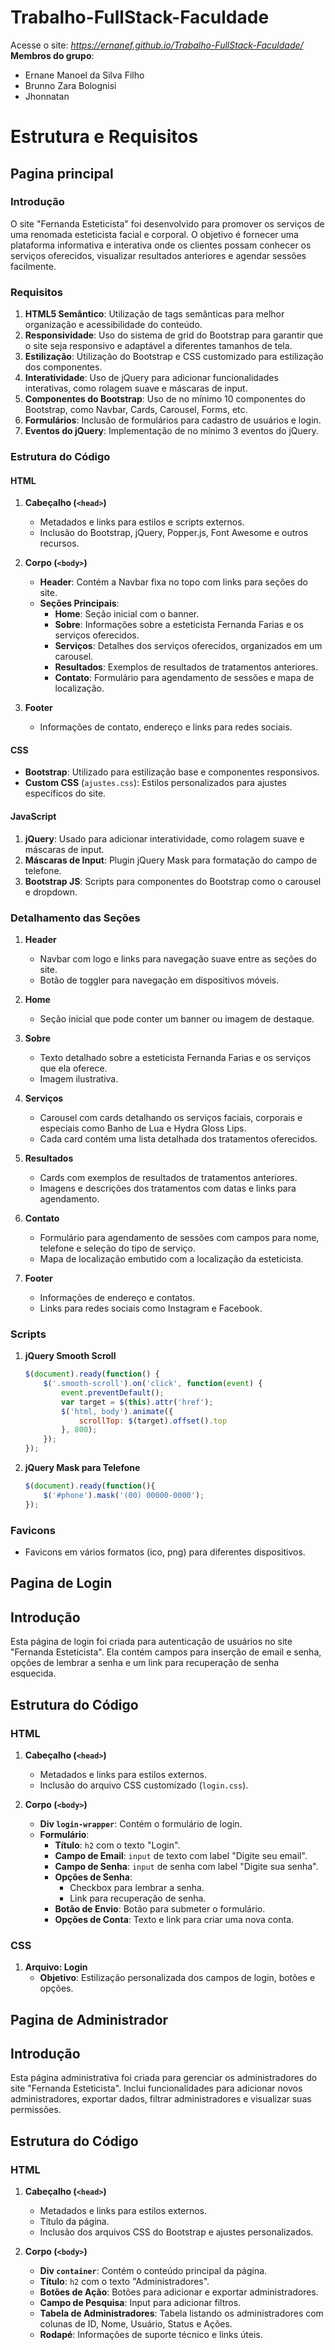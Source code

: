 # Trabalho-FullStack-Faculdade
Acesse o site: *https://ernanef.github.io/Trabalho-FullStack-Faculdade/* 
**Membros do grupo**: 
- Ernane Manoel da Silva Filho
- Brunno Zara Bolognisi
- Jhonnatan

# Estrutura e Requisitos

## Pagina principal

### Introdução
O site "Fernanda Esteticista" foi desenvolvido para promover os serviços de uma renomada esteticista facial e corporal. O objetivo é fornecer uma plataforma informativa e interativa onde os clientes possam conhecer os serviços oferecidos, visualizar resultados anteriores e agendar sessões facilmente.

### Requisitos

1. **HTML5 Semântico**: Utilização de tags semânticas para melhor organização e acessibilidade do conteúdo.
2. **Responsividade**: Uso do sistema de grid do Bootstrap para garantir que o site seja responsivo e adaptável a diferentes tamanhos de tela.
3. **Estilização**: Utilização do Bootstrap e CSS customizado para estilização dos componentes.
4. **Interatividade**: Uso de jQuery para adicionar funcionalidades interativas, como rolagem suave e máscaras de input.
5. **Componentes do Bootstrap**: Uso de no mínimo 10 componentes do Bootstrap, como Navbar, Cards, Carousel, Forms, etc.
6. **Formulários**: Inclusão de formulários para cadastro de usuários e login.
7. **Eventos do jQuery**: Implementação de no mínimo 3 eventos do jQuery.

### Estrutura do Código

#### HTML

1. **Cabeçalho (`<head>`)**
    - Metadados e links para estilos e scripts externos.
    - Inclusão do Bootstrap, jQuery, Popper.js, Font Awesome e outros recursos.
    
2. **Corpo (`<body>`)**
    - **Header**: Contém a Navbar fixa no topo com links para seções do site.
    - **Seções Principais**:
        - **Home**: Seção inicial com o banner.
        - **Sobre**: Informações sobre a esteticista Fernanda Farias e os serviços oferecidos.
        - **Serviços**: Detalhes dos serviços oferecidos, organizados em um carousel.
        - **Resultados**: Exemplos de resultados de tratamentos anteriores.
        - **Contato**: Formulário para agendamento de sessões e mapa de localização.

3. **Footer**
    - Informações de contato, endereço e links para redes sociais.

#### CSS

- **Bootstrap**: Utilizado para estilização base e componentes responsivos.
- **Custom CSS** (`ajustes.css`): Estilos personalizados para ajustes específicos do site.

#### JavaScript

1. **jQuery**: Usado para adicionar interatividade, como rolagem suave e máscaras de input.
2. **Máscaras de Input**: Plugin jQuery Mask para formatação do campo de telefone.
3. **Bootstrap JS**: Scripts para componentes do Bootstrap como o carousel e dropdown.

### Detalhamento das Seções

1. **Header**
    - Navbar com logo e links para navegação suave entre as seções do site.
    - Botão de toggler para navegação em dispositivos móveis.

2. **Home**
    - Seção inicial que pode conter um banner ou imagem de destaque.

3. **Sobre**
    - Texto detalhado sobre a esteticista Fernanda Farias e os serviços que ela oferece.
    - Imagem ilustrativa.

4. **Serviços**
    - Carousel com cards detalhando os serviços faciais, corporais e especiais como Banho de Lua e Hydra Gloss Lips.
    - Cada card contém uma lista detalhada dos tratamentos oferecidos.

5. **Resultados**
    - Cards com exemplos de resultados de tratamentos anteriores.
    - Imagens e descrições dos tratamentos com datas e links para agendamento.

6. **Contato**
    - Formulário para agendamento de sessões com campos para nome, telefone e seleção do tipo de serviço.
    - Mapa de localização embutido com a localização da esteticista.

7. **Footer**
    - Informações de endereço e contatos.
    - Links para redes sociais como Instagram e Facebook.

### Scripts

1. **jQuery Smooth Scroll**
    ```javascript
    $(document).ready(function() {
        $('.smooth-scroll').on('click', function(event) {
            event.preventDefault();
            var target = $(this).attr('href');
            $('html, body').animate({
                scrollTop: $(target).offset().top
            }, 800);
        });
    });
    ```

2. **jQuery Mask para Telefone**
    ```javascript
    $(document).ready(function(){
        $('#phone').mask('(00) 00000-0000');
    });
    ```

### Favicons

- Favicons em vários formatos (ico, png) para diferentes dispositivos.


## Pagina de Login

## Introdução
Esta página de login foi criada para autenticação de usuários no site "Fernanda Esteticista". Ela contém campos para inserção de email e senha, opções de lembrar a senha e um link para recuperação de senha esquecida.

## Estrutura do Código

### HTML

1. **Cabeçalho (`<head>`)**
    - Metadados e links para estilos externos.
    - Inclusão do arquivo CSS customizado (`login.css`).

2. **Corpo (`<body>`)**
    - **Div `login-wrapper`**: Contém o formulário de login.
    - **Formulário**:
        - **Título**: `h2` com o texto "Login".
        - **Campo de Email**: `input` de texto com label "Digite seu email".
        - **Campo de Senha**: `input` de senha com label "Digite sua senha".
        - **Opções de Senha**:
            - Checkbox para lembrar a senha.
            - Link para recuperação de senha.
        - **Botão de Envio**: Botão para submeter o formulário.
        - **Opções de Conta**: Texto e link para criar uma nova conta.


### CSS

1. **Arquivo: Login**
    - **Objetivo**: Estilização personalizada dos campos de login, botões e opções.





## Pagina de Administrador

## Introdução
Esta página administrativa foi criada para gerenciar os administradores do site "Fernanda Esteticista". Inclui funcionalidades para adicionar novos administradores, exportar dados, filtrar administradores e visualizar suas permissões.

## Estrutura do Código

### HTML

1. **Cabeçalho (`<head>`)**
    - Metadados e links para estilos externos.
    - Título da página.
    - Inclusão dos arquivos CSS do Bootstrap e ajustes personalizados.

2. **Corpo (`<body>`)**
    - **Div `container`**: Contém o conteúdo principal da página.
    - **Título**: `h2` com o texto "Administradores".
    - **Botões de Ação**: Botões para adicionar e exportar administradores.
    - **Campo de Pesquisa**: Input para adicionar filtros.
    - **Tabela de Administradores**: Tabela listando os administradores com colunas de ID, Nome, Usuário, Status e Ações.
    - **Rodapé**: Informações de suporte técnico e links úteis.
